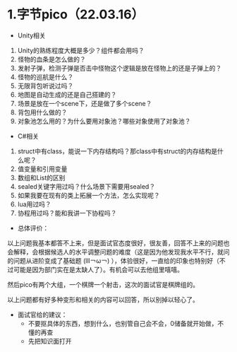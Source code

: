 # 1.字节pico（22.03.16）

+ Unity相关

1. Unity的熟练程度大概是多少？组件都会用吗？
2. 怪物的血条是怎么做的？
3. 发射子弹，检测子弹是否击中怪物这个逻辑是放在怪物上的还是子弹上的？
4. 怪物的巡航是什么？
5. 无限背包听说过吗？
6. 地图是自动生成的还是自己搭建的？
7. 场景是放在一个scene下，还是做了多个scene？
8. 背包用什么做的？
9. 对象池怎么用的？为什么要用对象池？哪些对象使用了对象池？

+ C#相关

1. struct中有class，能说一下内存结构吗？那class中有struct的内存结构是什么呢？
2. 值变量和引用变量
3. 数组和List的区别
4. sealed关键字用过吗？什么场景下需要用sealed？
5. 如果我要在现有的类上拓展一个方法，怎么实现呢？
6. lua用过吗？
7. 协程用过吗？能和我讲一下协程吗？

+ 总体评价：

以上问题我基本都答不上来，但是面试官态度很好，很友善，回答不上来的问题也会解释，会根据候选人的水平调整问题的难度（这是因为他发现我水平不行，就问的问题从进阶变成了基础题 (lll￢ω￢) ），体验很好，一直给的印象也特别好（不过可能是因为部门实在是太缺人了）。有机会可以去他组里嘻嘻。

然后pico有两个大组，一个棋牌一个射击，这次的面试官是棋牌组的。

以上问题都有好多种变形和相关的内容可以回答，所以别掉以轻心了。

+ 面试官给的建议：
  + 不要抠具体的东西，想到什么，也别管自己会不会，0储备就开始做，不懂的再查
  + 先把知识面打开



